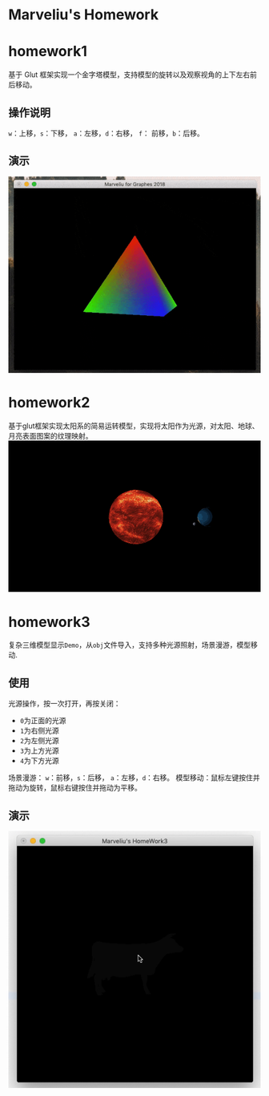Marveliu's Homework
====

# homework1

基于 Glut 框架实现一个金字塔模型，支持模型的旋转以及观察视角的上下左右前后移动。
## 操作说明
 `w`：上移，`s`：下移， `a`：左移，`d`：右移， `f`： 前移，`b`：后移。
## 演示
![homework1](./homework1.gif)
# homework2
基于glut框架实现太阳系的简易运转模型，实现将太阳作为光源，对太阳、地球、月亮表面图案的纹理映射。
![homework2](./homework2.gif)

# homework3

复杂三维模型显示`Demo`，从`obj`文件导入，支持多种光源照射，场景漫游，模型移动.

## 使用

光源操作，按一次打开，再按关闭：

- `0`为正面的光源
- `1`为右侧光源
- `2`为左侧光源
- `3`为上方光源 
- `4`为下方光源

场景漫游： `w`：前移，`s`：后移， `a`：左移，`d`：右移。
模型移动：鼠标左键按住并拖动为旋转，鼠标右键按住并拖动为平移。 

## 演示

![homework3](./homework3.gif)